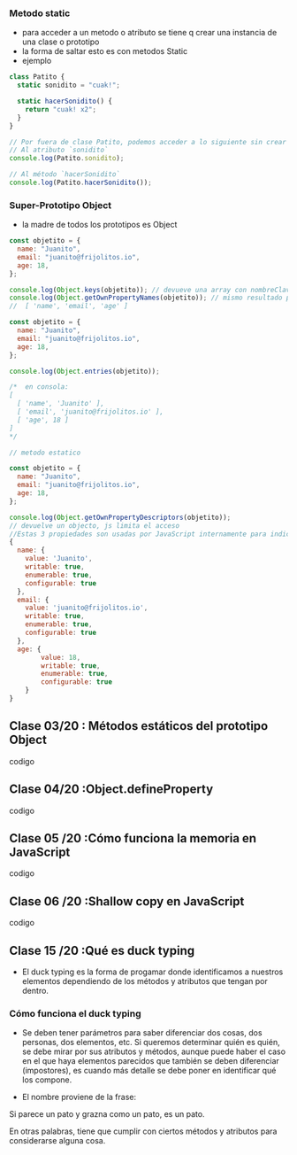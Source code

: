 ### Metodo static

- para acceder a un metodo o atributo se tiene q crear una instancia de una clase o prototipo
- la forma de saltar esto es con metodos Static
- ejemplo

```js
class Patito {
  static sonidito = "cuak!";

  static hacerSonidito() {
    return "cuak! x2";
  }
}

// Por fuera de clase Patito, podemos acceder a lo siguiente sin crear alguna instancia:
// Al atributo `sonidito`
console.log(Patito.sonidito);

// Al método `hacerSonidito`
console.log(Patito.hacerSonidito());
```

### Super-Prototipo Object

- la madre de todos los prototipos es Object

```js
const objetito = {
  name: "Juanito",
  email: "juanito@frijolitos.io",
  age: 18,
};

console.log(Object.keys(objetito)); // devueve una array con nombreClave
console.log(Object.getOwnPropertyNames(objetito)); // mismo resultado pero con mas datos
//  [ 'name', 'email', 'age' ]
```

```js
const objetito = {
  name: "Juanito",
  email: "juanito@frijolitos.io",
  age: 18,
};

console.log(Object.entries(objetito));

/*  en consola:
[
  [ 'name', 'Juanito' ],
  [ 'email', 'juanito@frijolitos.io' ],
  [ 'age', 18 ]
]
*/
```

```js
// metodo estatico

const objetito = {
  name: "Juanito",
  email: "juanito@frijolitos.io",
  age: 18,
};

console.log(Object.getOwnPropertyDescriptors(objetito));
// devuelve un objecto, js limita el acceso
//Estas 3 propiedades son usadas por JavaScript internamente para indicar el límite de acceso y modificación que tiene un objeto
{
  name: {
    value: 'Juanito',
    writable: true,
    enumerable: true,
    configurable: true
  },
  email: {
    value: 'juanito@frijolitos.io',
    writable: true,
    enumerable: true,
    configurable: true
  },
  age: {
		value: 18,
		writable: true,
		enumerable: true,
		configurable: true
	}
}
```

## Clase 03/20 : Métodos estáticos del prototipo Object

codigo

## Clase 04/20 :Object.defineProperty

codigo

## Clase 05 /20 :Cómo funciona la memoria en JavaScript

codigo

## Clase 06 /20 :Shallow copy en JavaScript

codigo

## Clase 15 /20 :Qué es duck typing

- El duck typing es la forma de progamar donde identificamos a nuestros elementos dependiendo de los métodos y atributos que tengan por dentro.

### Cómo funciona el duck typing

- Se deben tener parámetros para saber diferenciar dos cosas, dos personas, dos elementos, etc. Si queremos determinar quién es quién, se debe mirar por sus atributos y métodos, aunque puede haber el caso en el que haya elementos parecidos que también se deben diferenciar (impostores), es cuando más detalle se debe poner en identificar qué los compone.

- El nombre proviene de la frase:

Si parece un pato y grazna como un pato, es un pato.

En otras palabras, tiene que cumplir con ciertos métodos y atributos para considerarse alguna cosa.
